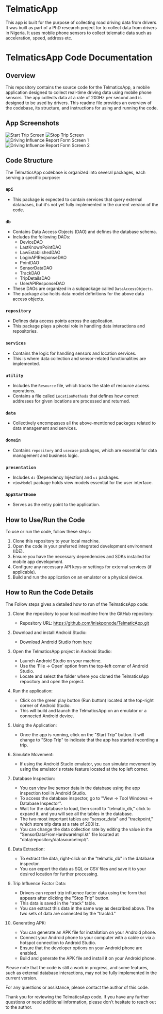 # TelmaticApp
This app is built for the purpose of collecting road driving data from drivers. It was built as part of a PhD research project for to collect data from drivers in Nigeria. It uses mobile phone sensors to collect telematic data such as acceleration, speed, address etc.

# TelmaticsApp Code Documentation

## Overview
This repository contains the source code for the TelmaticsApp, a mobile application designed to collect real-time driving data using mobile phone sensors. The app collects data at a rate of 200Hz per second and is designed to be used by drivers. This readme file provides an overview of the codebase, its structure, and instructions for using and running the code.

## App Screenshots

![Start Trip Screen]([https://example.com/screenshot1.png](https://github.com/iniakponode/TelmaticApp/blob/master/Images/first_screen.png))
![Stop Trip Screen](https://example.com/screenshot2.png)
![Driving Influence Report Form Screen 1](https://example.com/screenshot2.png)
![Driving Influence Report Form Screen 2](https://example.com/screenshot2.png)

## Code Structure
The TelmaticsApp codebase is organized into several packages, each serving a specific purpose:

### `api`
- This package is expected to contain services that query external databases, but it's not yet fully implemented in the current version of the code.

### `db`
- Contains Data Access Objects (DAO) and defines the database schema.
- Includes the following DAOs:
  - DeviceDAO
  - LastKnownPointDAO
  - LawEstablishedDAO
  - LoginAPIResponseDAO
  - PointDAO
  - SensorDataDAO
  - TrackDAO
  - TripDetailsDAO
  - UserAPIResponseDAO
- These DAOs are organized in a subpackage called `DataAccessObjects`.
- The package also holds data model definitions for the above data access objects.

### `repository`
- Defines data access points across the application.
- This package plays a pivotal role in handling data interactions and repositories.

### `services`
- Contains the logic for handling sensors and location services.
- This is where data collection and sensor-related functionalities are implemented.

### `utility`
- Includes the `Resource` file, which tracks the state of resource access operations.
- Contains a file called `LocationMethods` that defines how correct addresses for given locations are processed and returned.

### `data`
- Collectively encompasses all the above-mentioned packages related to data management and services.

### `domain`
- Contains `repository` and `usecase` packages, which are essential for data management and business logic.

### `presentation`
- Includes `di` (Dependency Injection) and `ui` packages.
- `viewModel` package holds view models essential for the user interface.

### `AppStartHome`
- Serves as the entry point to the application.

## How to Use/Run the Code
To use or run the code, follow these steps:

1. Clone this repository to your local machine.
2. Open the code in your preferred integrated development environment (IDE).
3. Ensure you have the necessary dependencies and SDKs installed for mobile app development.
4. Configure any necessary API keys or settings for external services (if applicable).
5. Build and run the application on an emulator or a physical device.

## How to Run the Code Details

The Follow steps gives a detailed how to run of the TelmaticsApp code:

1. Clone the repository to your local machine from the GitHub repository:
   - Repository URL: https://github.com/iniakponode/TelmaticApp.git

2. Download and install Android Studio:
   - Download Android Studio from [here](https://developer.android.com/studio?gclid=CjwKCAjwvrOpBhBdEiwAR58-3LE7FdBflmz97f3P520IggRsiPOPumFz-qCVyzuAcLvsPPhnEL97oBoCh4QQAvD_BwE&gclsrc=aw.ds)

3. Open the TelmaticsApp project in Android Studio:
   - Launch Android Studio on your machine.
   - Use the 'File -> Open' option from the top-left corner of Android Studio.
   - Locate and select the folder where you cloned the TelmaticsApp repository and open the project.

4. Run the application:
   - Click on the green play button (Run button) located at the top-right corner of Android Studio.
   - This will build and launch the TelmaticsApp on an emulator or a connected Android device.

5. Using the Application:
   - Once the app is running, click on the "Start Trip" button. It will change to "Stop Trip" to indicate that the app has started recording a trip.

6. Simulate Movement:
   - If using the Android Studio emulator, you can simulate movement by using the emulator's rotate feature located at the top left corner.

7. Database Inspection:
   - You can view live sensor data in the database using the app inspection tool in Android Studio.
   - To access the database inspector, go to "View -> Tool Windows -> Database Inspector".
   - Wait for the database to load, then scroll to "telmatic_db," click to expand it, and you will see all the tables in the database.
   - The two most important tables are "sensor_data" and "trackpoint," which store trip data at a rate of 200Hz.
   - You can change the data collection rate by editing the value in the "SensorDataFromHardwareImpl.kt" file located at "data/repository/datasourceImpl/".

8. Data Extraction:
   - To extract the data, right-click on the "telmatic_db" in the database inspector.
   - You can export the data as SQL or CSV files and save it to your desired location for further processing.

9. Trip Influence Factor Data:
   - Drivers can report trip influence factor data using the form that appears after clicking the "Stop Trip" button.
   - This data is saved in the "track" table.
   - You can extract this data in the same way as described above. The two sets of data are connected by the "trackId."

10. Generating APK:
    - You can generate an APK file for installation on your Android phone.
    - Connect your Android phone to your computer with a cable or via a hotspot connection to Android Studio.
    - Ensure that the developer options on your Android phone are enabled.
    - Build and generate the APK file and install it on your Android phone.


Please note that the code is still a work in progress, and some features, such as external database interactions, may not be fully implemented in the current version.

For any questions or assistance, please contact the author of this code.

Thank you for reviewing the TelmaticsApp code. If you have any further questions or need additional information, please don't hesitate to reach out to the author.
